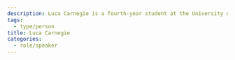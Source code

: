 ```yaml
---
description: Luca Carnegie is a fourth-year student at the University of Toronto, studying Digital Design and Data Science in the Bachelor of Information program, with a minor in Economics. In his spare time, he loves listening, singing and playing jazz music, going to concerts, and reading about/testing the latest AI models.
tags:
  - type/person
title: Luca Carnegie
categories:
  - role/speaker
---
```

